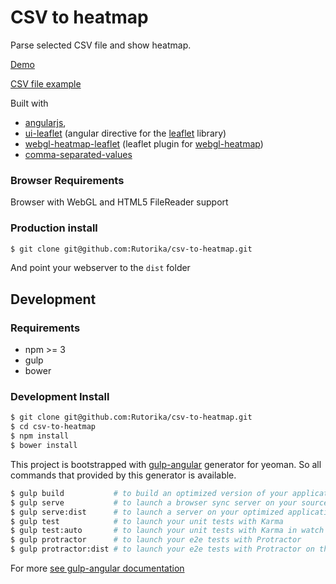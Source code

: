 # CSV to heatmap

Parse selected CSV file and show heatmap.

[Demo](http://csv-to-heatmap.bathyscaph.ru/)

[CSV file example](example/heatmap.csv)

Built with
- [angularjs](https://angularjs.org/),
- [ui-leaflet](https://github.com/angular-ui/ui-leaflet) (angular directive for the [leaflet](http://leafletjs.com/) library)
- [webgl-heatmap-leaflet](https://github.com/ursudio/webgl-heatmap-leaflet) (leaflet plugin for [webgl-heatmap](https://github.com/pyalot/webgl-heatmap))
- [comma-separated-values](https://github.com/knrz/CSV.js)

### Browser Requirements

Browser with WebGL and HTML5 FileReader support

### Production install

```bash
$ git clone git@github.com:Rutorika/csv-to-heatmap.git
```

And point your webserver to the `dist` folder


## Development

### Requirements

- npm >= 3
- gulp
- bower

### Development Install

```bash
$ git clone git@github.com:Rutorika/csv-to-heatmap.git
$ cd csv-to-heatmap
$ npm install
$ bower install
```

This project is bootstrapped with [gulp-angular](https://github.com/Swiip/generator-gulp-angular)
generator for yeoman. So all commands that provided by this generator is available.

```bash
$ gulp build           # to build an optimized version of your application in /dist
$ gulp serve           # to launch a browser sync server on your source files
$ gulp serve:dist      # to launch a server on your optimized application
$ gulp test            # to launch your unit tests with Karma
$ gulp test:auto       # to launch your unit tests with Karma in watch mode
$ gulp protractor      # to launch your e2e tests with Protractor
$ gulp protractor:dist # to launch your e2e tests with Protractor on the dist files
```
For more [see gulp-angular documentation](https://github.com/Swiip/generator-gulp-angular/blob/master/docs/usage.md)
